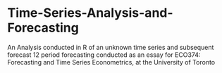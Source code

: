 # Time-Series-Analysis-and-Forecasting
An Analysis conducted in R of an unknown time series and subsequent forecast 12 period forecasting conducted as an essay for ECO374: Forecasting and Time Series Econometrics, at the University of Toronto
